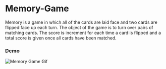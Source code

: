 # Memory-Game
Memory is a game in which all of the cards are laid face and two cards are flipped face up each turn. The object of the game is to turn over pairs of matching cards. The score is increment for each time a card is flipped and a total score is given once all cards have been matched.

### Demo
![Memory Game Gif](gifs/MemoryGame.gif)
